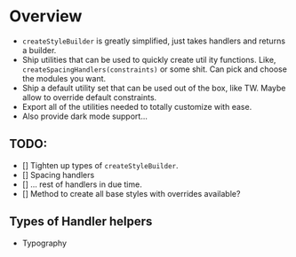 # Overview

- `createStyleBuilder` is greatly simplified, just takes handlers and returns a builder.
- Ship utilities that can be used to quickly create util ity functions. Like, `createSpacingHandlers(constraints)` or some shit. Can pick and choose the modules you want.
- Ship a default utility set that can be used out of the box, like TW. Maybe allow to override default constraints.
- Export all of the utilities needed to totally customize with ease.
- Also provide dark mode support...
 
## TODO:

- [] Tighten up types of `createStyleBuilder`.
- [] Spacing handlers
- [] ... rest of handlers in due time.
- [] Method to create all base styles with overrides available?

## Types of Handler helpers

- Typography
